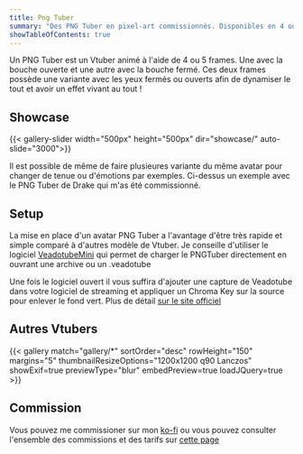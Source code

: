 ```yaml
---
title: Png Tuber
summary: "Des PNG Tuber en pixel-art commissionnés. Disponibles en 4 ou 5 frames."
showTableOfContents: true
---
```


Un PNG Tuber est un Vtuber animé à l'aide de 4 ou 5 frames. Une avec la bouche ouverte et une autre avec la bouche fermé. Ces deux frames possède une variante avec les yeux fermés ou ouverts afin de dynamiser le tout et avoir un effet vivant au tout !



## Showcase
{{< gallery-slider width="500px" height="500px" dir="showcase/" auto-slide="3000">}}

Il est possible de même de faire plusieures variante du même avatar pour changer de tenue ou d'émotions par exemples. Ci-dessus un exemple avec le PNG Tuber de Drake qui m'as été commissionné.

## Setup

La mise en place d'un avatar PNG Tuber a l'avantage d'être très rapide et simple comparé à d'autres modèle de Vtuber.
Je conseille d'utiliser le logiciel [VeadotubeMini](https://olmewe.itch.io/veadotube-mini) qui permet de charger le PNGTuber directement en ouvrant une archive ou un .veadotube

Une fois le logiciel ouvert il vous suffira d'ajouter une capture de Veadotube dans votre logiciel de streaming et appliquer un Chroma Key sur la source pour enlever le fond vert.
Plus de détail [sur le site officiel](https://veado.tube/help/mini/obs/)

## Autres Vtubers

{{< gallery match="gallery/*" sortOrder="desc" rowHeight="150" margins="5" thumbnailResizeOptions="1200x1200 q90 Lanczos" showExif=true previewType="blur" embedPreview=true loadJQuery=true >}}

## Commission 

Vous pouvez me commissioner sur mon [ko-fi](https://ko-fi.com/alexanderamarok0035/commissions) ou vous pouvez consulter l'ensemble des commissions et des tarifs sur [cette page](../../commission)